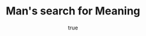 ---
title: "Man's search for Meaning"
bookCover: "/assets/book-covers/mans-search-for-meaning.jpg"
slug: "mans-search-for-meaning"
bookAuthor: "Viktor Frankl"
rating: 10
amazonLink: ""
author:
  name: Rico Trebeljahr
  picture: "/assets/blog/profile.jpeg"
---